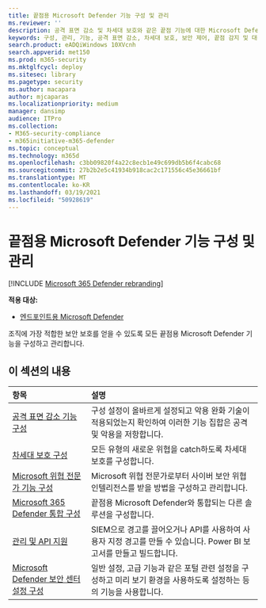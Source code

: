 ```yaml
---
title: 끝점용 Microsoft Defender 기능 구성 및 관리
ms.reviewer: ''
description: 공격 표면 감소 및 차세대 보호와 같은 끝점 기능에 대한 Microsoft Defender 구성 및 관리
keywords: 구성, 관리, 기능, 공격 표면 감소, 차세대 보호, 보안 제어, 끝점 감지 및 대응, 자동 조사 및 수정, 보안 제어, 컨트롤
search.product: eADQiWindows 10XVcnh
search.appverid: met150
ms.prod: m365-security
ms.mktglfcycl: deploy
ms.sitesec: library
ms.pagetype: security
ms.author: macapara
author: mjcaparas
ms.localizationpriority: medium
manager: dansimp
audience: ITPro
ms.collection:
- M365-security-compliance
- m365initiative-m365-defender
ms.topic: conceptual
ms.technology: m365d
ms.openlocfilehash: c3bb09820f4a22c8ecb1e49c699db5b6f4cabc68
ms.sourcegitcommit: 27b2b2e5c41934b918cac2c171556c45e36661bf
ms.translationtype: MT
ms.contentlocale: ko-KR
ms.lasthandoff: 03/19/2021
ms.locfileid: "50928619"
---
```

# <a name="configure-and-manage-microsoft-defender-for-endpoint-capabilities"></a>끝점용 Microsoft Defender 기능 구성 및 관리

[!INCLUDE [Microsoft 365 Defender rebranding](../includes/microsoft-defender.md)]

**적용 대상:**

- [엔드포인트용 Microsoft Defender](https://go.microsoft.com/fwlink/p/?linkid=2069559)

조직에 가장 적합한 보안 보호를 얻을 수 있도록 모든 끝점용 Microsoft Defender 기능을 구성하고 관리합니다. 


## <a name="in-this-section"></a>이 섹션의 내용 
항목 | 설명 
:---|:---
[공격 표면 감소 기능 구성](/windows/security/threat-protection/microsoft-defender-atp/configure-attack-surface-reduction) |  구성 설정이 올바르게 설정되고 악용 완화 기술이 적용되었는지 확인하여 이러한 기능 집합은 공격 및 악용을 저항합니다. 
[차세대 보호 구성](/windows/security/threat-protection/windows-defender-antivirus/configure-windows-defender-antivirus-features) | 모든 유형의 새로운 위협을 catch하도록 차세대 보호를 구성합니다.
[Microsoft 위협 전문가 기능 구성](/windows/security/threat-protection/microsoft-defender-atp/configure-microsoft-threat-experts) | Microsoft 위협 전문가로부터 사이버 보안 위협 인텔리전스를 받을 방법을 구성하고 관리합니다.
[Microsoft 365 Defender 통합 구성](/windows/security/threat-protection/microsoft-defender-atp/threat-protection-integration)| 끝점용 Microsoft Defender와 통합되는 다른 솔루션을 구성합니다.
[관리 및 API 지원](/windows/security/threat-protection/microsoft-defender-atp/management-apis)| SIEM으로 경고를 끌어오거나 API를 사용하여 사용자 지정 경고를 만들 수 있습니다. Power BI 보고서를 만들고 빌드합니다. 
[Microsoft Defender 보안 센터 설정 구성](/windows/security/threat-protection/microsoft-defender-atp/preferences-setup) |  일반 설정, 고급 기능과 같은 포털 관련 설정을 구성하고 미리 보기 환경을 사용하도록 설정하는 등의 기능을 사용합니다.